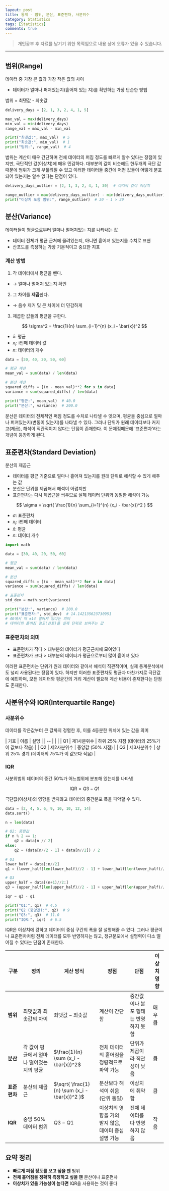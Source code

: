 ```yaml
---
layout: post
title: 통계 - 범위, 분산, 표준편차, 사분위수
category: Statistics
tags: [Statistics]
comments: true
---
```


> 개인공부 후 자료를 남기기 위한 목적임으로 내용 상에 오류가 있을 수 있습니다.    

<hr>

## 범위(Range)

데이터 중 가장 큰 값과 가장 작은 값의 차이 

- 데이터가 얼마나 퍼져있는지(흩어져 있는 지)를 확인하는 가장 단순한 방법 

범위 = 최댓값 - 최솟값 

```python 
delivery_days = [2, 1, 3, 2, 4, 1, 5]

max_val = max(delivery_days)
min_val = min(delivery_days)
range_val = max_val - min_val

print("최댓값:", max_val)  # 5
print("최솟값:", min_val)  # 1
print("범위:", range_val)  # 4
```

범위는 계산이 매우 간단하며 전체 데이터의 퍼짐 정도를 빠르게 알수 있다는 장점이 있지만, 극단적인 값(이상치)에 매우 민감하다. 대부분의 값이 비슷해도 한두개의 극단 값 때문에 범위가 크게 부풀려질 수 있고 이러한 데이터들 중간에 어떤 값들이 어떻게 분포되어 있는지는 알수 없다는 단점이 있다.


```python 
delivery_days_outlier = [2, 1, 3, 2, 4, 1, 30]  # 마지막 값이 이상치

range_outlier = max(delivery_days_outlier) - min(delivery_days_outlier)
print("이상치 포함 범위:", range_outlier)  # 30 - 1 > 29
```


## 분산(Variance)

데이터들이 평균으로부터 얼마나 떨어져있는 지를 나타내는 값 

- 데이터 전체가 평균 근처에 몰려있는지, 아니면 흩어져 있는지를 수치로 표현
- 산포도를 측정하는 가장 기본적이고 중요한 지표 


### 계산 방법

1. 각 데이터에서 평균을 뺀다.
  - → 얼마나 떨어져 있는지 확인
2. 그 차이를 **제곱**한다.
  - → 음수 제거 및 큰 차이에 더 민감하게
3. 제곱한 값들의 평균을 구한다.

$$
\sigma^2 = \frac{1}{n} \sum_{i=1}^{n} (x_i - \bar{x})^2
$$

* $\bar{x}$: 평균
* $x_i$: i번째 데이터 값
* $n$: 데이터의 개수


```python 
data = [30, 40, 20, 50, 60]

# 평균 계산
mean_val = sum(data) / len(data)

# 분산 계산
squared_diffs = [(x - mean_val)**2 for x in data]
variance = sum(squared_diffs) / len(data)

print("평균:", mean_val)  # 40.0
print("분산:", variance)  # 200.0
```

분산은 데이터의 전체적인 퍼짐 정도를 수치로 나타낼 수 잇으며, 평균을 중심으로 얼마나 퍼져있는지(변동이 있는지)를 나타낼 수 있다. 그러나 단위가 원래 데이터보다 커지고(제곱), 해석이 직관적이지 않다는 단점이 존재한다. 이 문제점때문에 '표준편차'라는 개념이 등장하게 된다.


## 표준편차(Standard Deviation)

분산의 제곱근

- 데이터를 평균 기준으로 얼마나 흩어져 있는지를 원래 단위로 해석할 수 있게 해주는 값
- 분산은 단위를 제곱해서 해석이 어렵지만
- 표준편차는 다시 제곱근을 씌우므로 실제 데이터 단위와 동일한 해석이 가능


$$
\sigma = \sqrt{ \frac{1}{n} \sum_{i=1}^{n} (x_i - \bar{x})^2 }
$$

* $\sigma$: 표준편차
* $x_i$: i번째 데이터
* $\bar{x}$: 평균
* $n$: 데이터 개수


```python 
import math

data = [30, 40, 20, 50, 60]

# 평균
mean_val = sum(data) / len(data)

# 분산
squared_diffs = [(x - mean_val)**2 for x in data]
variance = sum(squared_diffs) / len(data)

# 표준편차
std_dev = math.sqrt(variance)

print("분산:", variance)  # 200.0
print("표준편차:", std_dev)  # 14.142135623730951
# 40에서 약 ±14 떨어져 있다는 의미 
# 데이터의 흩어짐 정도(산포)를 실제 단위로 보여주는 값
```


### 표준편차의 의미

- 표준편차가 작다 > 대부분의 데이터가 평균근처에 모여있다
- 표준편차가 크다 > 대부분의 데이터가 평균으로부터 많이 흩어져 있다


이러한 표준편차는 단위가 원래 데이터와 같아서 해석이 직관적이며, 실제 통계분석에서도 널리 사용된다는 장점이 있다. 하지만 이러한 표준편차도 평균과 마찬가지로 극단값에 예민하며, 모든 데이터와 평균간의 거리 계산이 필요해 계산 비용이 존재한다는 단점도 존재한다. 



## 사분위수와 IQR(Interquartile Range)

### 사분위수

데이터를 작은값부터 큰 값까지 정렬한 후, 이를 4등분한 위치에 있는 값을 의미


| 기호 | 이름     | 설명                             |
| -- |  |  |
| Q1 | 제1사분위수 | 하위 25% 지점 (데이터의 25%가 이 값보다 작음) |
| Q2 | 제2사분위수 | 중앙값 (50% 지점)                   |
| Q3 | 제3사분위수 | 상위 25% 경계 (데이터의 75%가 이 값보다 작음) |


### IQR

사분위범위 데이터의 중간 50%가 어느범위에 분포해 있는지를 나타냄

$$
\text{IQR} = Q3 - Q1
$$

극단값(이상치)의 영향을 받지않고 데이터의 중간분포 폭을 파악할 수 있다.


```python 
data = [2, 4, 5, 6, 9, 10, 10, 12, 14]
data.sort()

n = len(data)

# Q2: 중앙값
if n % 2 == 1:
    q2 = data[n // 2]
else:
    q2 = (data[n//2 - 1] + data[n//2]) / 2

# Q1
lower_half = data[:n//2]
q1 = (lower_half[len(lower_half)//2 - 1] + lower_half[len(lower_half)//2]) / 2

# Q3
upper_half = data[(n+1)//2:]
q3 = (upper_half[len(upper_half)//2 - 1] + upper_half[len(upper_half)//2]) / 2

iqr = q3 - q1

print("Q1:", q1)  # 4.5
print("Q2 (중앙값):", q2)  # 9
print("Q3:", q3)  # 11.0
print("IQR:", iqr)  # 6.5
```

IQR은 이상치에 강하고 데이터의 중심 구간의 폭을 잘 설명해줄 수 있다. 그러나 평균이나 표준편차처럼 전체 데이터를 모두 반영하지는 않고, 정규분포에서 설명력이 다소 떨어질 수 있다는 단점이 존재한다.


| 구분       | 정의                      | 계산 방식                                         | 장점                              | 단점                   | 이상치 영향 |
| -------- | ----------------------- | --------------------------------------------- | ------------------------------- | -------------------- | ------ |
| **범위**   | 최댓값과 최솟값의 차이            | $\text{최댓값} - \text{최솟값}$                     | 계산이 간단함                         | 중간값이나 분포 형태는 반영하지 못함 | 매우 큼   |
| **분산**   | 각 값이 평균에서 얼마나 떨어졌는지의 평균 | $\frac{1}{n} \sum (x_i - \bar{x})^2$          | 전체 데이터의 흩어짐을 정량적으로 파악 가능        | 단위가 제곱이라 직관성이 낮음     | 큼      |
| **표준편차** | 분산의 제곱근                 | $\sqrt{ \frac{1}{n} \sum (x_i - \bar{x})^2 }$ | 분산보다 해석이 쉬움 (단위 동일)             | 이상치에 취약함             | 큼      |
| **IQR**  | 중앙 50% 데이터 범위           | $Q3 - Q1$                                     | 이상치의 영향을 거의 받지 않음, 데이터 중심 설명 가능 | 전체 데이터를 다 반영하지 않음    | 작음     |


## 요약 정리

- **빠르게 퍼짐 정도를 보고 싶을 땐** 범위
- **전체 흩어짐을 정확히 측정하고 싶을 땐** 분산이나 표준편차
- **이상치가 있을 가능성이 높다면** IQR을 사용하는 것이 좋다